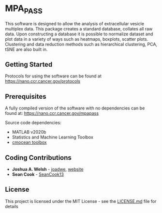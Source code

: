# MPA<sub>PASS</sub>

This software is designed to allow the analysis of extracellular vesicle multiplex data. This package creates a standard database, collates all raw data. Upon constructing a database it is possible to normalize dataset and plot data in a variety of ways such as heatmaps, boxplots, scatter plots. Clustering and data reduction methods such as hierarchical clustering, PCA, tSNE are also built in. 

## Getting Started
Protocols for using the software can be found at https://nano.ccr.cancer.gov/protocols

## Prerequisites

A fully compiled version of the software with no dependencies can be found at: https://nano.ccr.cancer.gov/mpapass

Source code dependencies:
* MATLAB v2020b
* Statistics and Machine Learning Toolbox
* [cmocean toolbox](https://github.com/matplotlib/cmocean)

## Coding Contributions

* **Joshua A. Welsh** - [joadwe](https://github.com/joadwe), [website](http://joshuawelsh.co.uk)
* **Sean Cook** - [SeanCook13](https://github.com/SeanCook13)

## License

This project is licensed under the MIT License - see the [LICENSE.md](LICENSE.md) file for details


